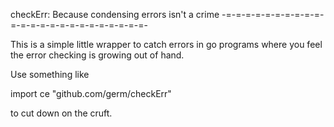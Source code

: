 checkErr: Because condensing errors isn't a crime
-=-=-=-=-=-=-=-=-=-=-=-=-=-=-=-=-=-=-=-=-=-=-=-=-

This is a simple little wrapper to catch errors in
go programs where you feel the error checking is 
growing out of hand.

Use something like

import ce "github.com/germ/checkErr" 

to cut down on the cruft.
